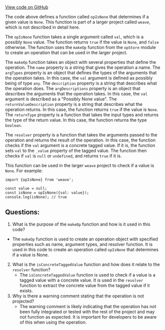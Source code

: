[View code on GitHub](https://github.com/wandb/weave/weave-js/src/core/ops/primitives/none.ts)

The code above defines a function called `opIsNone` that determines if a given value is `None`. This function is part of a larger project called `weave`, which is not described in detail here.

The `opIsNone` function takes a single argument called `val`, which is a possibly `None` value. The function returns `true` if the value is `None`, and `false` otherwise. The function uses the `makeOp` function from the `opStore` module to create an operation that can be used in the larger project.

The `makeOp` function takes an object with several properties that define the operation. The `name` property is a string that gives the operation a name. The `argTypes` property is an object that defines the types of the arguments that the operation takes. In this case, the `val` argument is defined as possibly being of type `any`. The `description` property is a string that describes what the operation does. The `argDescriptions` property is an object that describes the arguments that the operation takes. In this case, the `val` argument is described as a "Possibly None value". The `returnValueDescription` property is a string that describes what the operation returns. In this case, the function returns `true` if the value is `None`. The `returnType` property is a function that takes the input types and returns the type of the return value. In this case, the function returns the type `boolean`.

The `resolver` property is a function that takes the arguments passed to the operation and returns the result of the operation. In this case, the function checks if the `val` argument is a concrete tagged value. If it is, the function sets `val` to the `_value` property of the tagged value. The function then checks if `val` is `null` or `undefined`, and returns `true` if it is.

This function can be used in the larger `weave` project to check if a value is `None`. For example:

```
import {opIsNone} from 'weave';

const value = null;
const isNone = opIsNone({val: value});
console.log(isNone); // true
```
## Questions: 
 1. What is the purpose of the `makeOp` function and how is it used in this code?
   - The `makeOp` function is used to create an operation object with specified properties such as name, argument types, and resolver function. It is used in this code to create an operation called `opIsNone` that determines if a value is None.
2. What is the `isConcreteTaggedValue` function and how does it relate to the `resolver` function?
   - The `isConcreteTaggedValue` function is used to check if a value is a tagged value with a concrete value. It is used in the `resolver` function to extract the concrete value from the tagged value if it exists.
3. Why is there a warning comment stating that the operation is not projected?
   - The warning comment is likely indicating that the operation has not been fully integrated or tested with the rest of the project and may not function as expected. It is important for developers to be aware of this when using the operation.